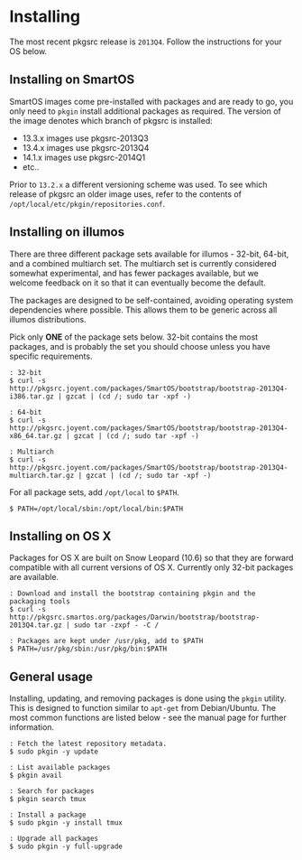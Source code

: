 # Installing

The most recent pkgsrc release is `2013Q4`.  Follow the instructions for your
OS below.

## Installing on SmartOS

SmartOS images come pre-installed with packages and are ready to go, you only
need to `pkgin` install additional packages as required.  The version of the
image denotes which branch of pkgsrc is installed:

 * 13.3.x images use pkgsrc-2013Q3
 * 13.4.x images use pkgsrc-2013Q4
 * 14.1.x images use pkgsrc-2014Q1
 * etc..

Prior to `13.2.x` a different versioning scheme was used.  To see which release
of pkgsrc an older image uses, refer to the contents of
`/opt/local/etc/pkgin/repositories.conf`.

## Installing on illumos

There are three different package sets available for illumos - 32-bit, 64-bit,
and a combined multiarch set.  The multiarch set is currently considered
somewhat experimental, and has fewer packages available, but we welcome
feedback on it so that it can eventually become the default.

The packages are designed to be self-contained, avoiding operating system
dependencies where possible.  This allows them to be generic across all illumos
distributions.

Pick only __ONE__ of the package sets below.  32-bit contains the most
packages, and is probably the set you should choose unless you have specific
requirements.

```console
: 32-bit
$ curl -s http://pkgsrc.joyent.com/packages/SmartOS/bootstrap/bootstrap-2013Q4-i386.tar.gz | gzcat | (cd /; sudo tar -xpf -)

: 64-bit
$ curl -s http://pkgsrc.joyent.com/packages/SmartOS/bootstrap/bootstrap-2013Q4-x86_64.tar.gz | gzcat | (cd /; sudo tar -xpf -)

: Multiarch
$ curl -s http://pkgsrc.joyent.com/packages/SmartOS/bootstrap/bootstrap-2013Q4-multiarch.tar.gz | gzcat | (cd /; sudo tar -xpf -)
```

For all package sets, add `/opt/local` to `$PATH`.

```console
$ PATH=/opt/local/sbin:/opt/local/bin:$PATH
```

## Installing on OS X

Packages for OS X are built on Snow Leopard (10.6) so that they are forward
compatible with all current versions of OS X.  Currently only 32-bit packages
are available.

```console
: Download and install the bootstrap containing pkgin and the packaging tools
$ curl -s http://pkgsrc.smartos.org/packages/Darwin/bootstrap/bootstrap-2013Q4.tar.gz | sudo tar -zxpf - -C /

: Packages are kept under /usr/pkg, add to $PATH
$ PATH=/usr/pkg/sbin:/usr/pkg/bin:$PATH
```

## General usage

Installing, updating, and removing packages is done using the `pkgin` utility.
This is designed to function similar to `apt-get` from Debian/Ubuntu.  The most
common functions are listed below - see the manual page for further
information.

```console
: Fetch the latest repository metadata.
$ sudo pkgin -y update

: List available packages
$ pkgin avail

: Search for packages
$ pkgin search tmux

: Install a package
$ sudo pkgin -y install tmux

: Upgrade all packages
$ sudo pkgin -y full-upgrade
```
